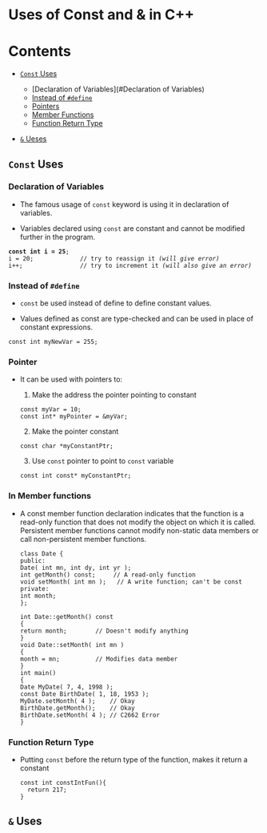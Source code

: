 # Uses of Const and & in C++


# Contents
- [`Const` Uses](#const-uses)
    - [Declaration of Variables](#Declaration of Variables)
    - [Instead of `#define`](#instead-of-define)
    - [Pointers](#pointer)
    - [Member Functions](#in-member-functions)
    - [Function Return Type](#function-return-type)
  
- [`&` Ueses]()  

## `Const` Uses

### Declaration of Variables
- The famous usage of `const` keyword is using it in declaration of variables. 

- Variables declared using `const` are constant and cannot be modified further in the program.

<pre><code><b>const int i = 25</b>;
i = 20;             // try to reassign it <em>(will give error)</em> 
i++;                // try to increment it <em>(will also give an error)</em> 
</code></pre>


### Instead of `#define`
- `const` be used instead of define to define constant values.

- Values defined as const are type-checked and can be used in place of constant expressions.

<pre><code>const int myNewVar = 255;</code></pre>


### Pointer
- It can be used with pointers to:
  
  1. Make the address the pointer pointing to constant 
  <pre><code>const myVar = 10;
  const int* myPointer = &myVar;</code></pre>
  2. Make the pointer constant
  <pre><code>const char *myConstantPtr;</code></pre>
  3. Use `const` pointer to point to `const` variable
  <pre><code>const int const* myConstantPtr;</code></pre>

### In Member functions
- A const member function declaration indicates that the function is a read-only function that does not
  modify the object on which it is called. Persistent member functions cannot modify non-static data members
  or call non-persistent member functions.

  <pre><code>class Date {
  public:
  Date( int mn, int dy, int yr );
  int getMonth() const;     // A read-only function
  void setMonth( int mn );   // A write function; can't be const
  private:
  int month;
  };
  
  int Date::getMonth() const
  {
  return month;        // Doesn't modify anything
  }
  void Date::setMonth( int mn )
  {
  month = mn;          // Modifies data member
  }
  int main()
  {
  Date MyDate( 7, 4, 1998 );
  const Date BirthDate( 1, 18, 1953 );
  MyDate.setMonth( 4 );    // Okay
  BirthDate.getMonth();    // Okay
  BirthDate.setMonth( 4 ); // C2662 Error
  }
  </code></pre>


### Function Return Type
- Putting `const` before the return type of the function, makes it return a constant
  <pre><code>const int constIntFun(){
    return 217;
  }
  </code></pre>

## `&` Uses
